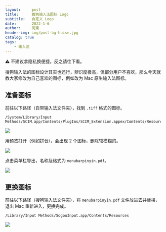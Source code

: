 ```yaml
---
layout:     post
title:      搜狗输入法图标 Logo
subtitle:   自定义 Logo
date:       2022-1-6
author:     河東
header-img: img/post-bg-huise.jpg
catalog: true
tags:
    - 输入法
--- 
```


⚠️ 不建议拿隐私换便捷，反之请往下看。

搜狗输入法的图标设计其实也还行，辨识度极高，但部分用户不喜欢，那么今天就教大家修改为自己喜欢的图标，例如改为 Mac 原生输入法图标。

## 准备图标

前往以下路径（自带输入法文件夹），找到 `.tiff` 格式的图标。

```
/System/Library/Input Methods/SCIM.app/Contents/PlugIns/SCIM_Extension.appex/Contents/Resources
```

![](https://i.imgur.com/yjW6EJi.png)

用预览打开（例如拼音），会出现 2 个图标，删除较模糊的。

![](https://i.imgur.com/4LRYiK8.png)

点击菜单栏导出，名称及格式为 `menubarpinyin.pdf`。

![](https://i.imgur.com/ToWbL6P.png)

## 更换图标

前往以下路径（搜狗输入法文件夹），将 `menubarpinyin.pdf` 文件放进去并替换，退出 Mac 重新进入，更换完成。

```
/Library/Input Methods/SogouInput.app/Contents/Resources
```

![](https://i.imgur.com/unIx33V.png)
